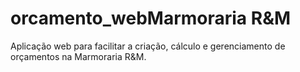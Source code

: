 # orcamento_webMarmoraria R&M
Aplicação web para facilitar a criação, cálculo e gerenciamento de orçamentos na Marmoraria R&M.
